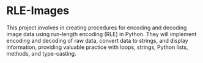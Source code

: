 # RLE-Images
This project involves in creating procedures for encoding and decoding image data using run-length encoding (RLE) in Python. They will implement encoding and decoding of raw data, convert data to strings, and display information, providing valuable practice with loops, strings, Python lists, methods, and type-casting.
